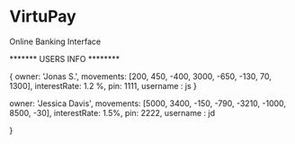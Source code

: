 # VirtuPay
Online Banking Interface


******* USERS INFO ********





{ owner: 'Jonas S.',
  movements: [200, 450, -400, 3000, -650, -130, 70, 1300],
  interestRate: 1.2 %,
  pin: 1111,
  username : js }
  
  owner: 'Jessica Davis',
  movements: [5000, 3400, -150, -790, -3210, -1000, 8500, -30],
  interestRate: 1.5%,
  pin: 2222,
  username : jd

 }
